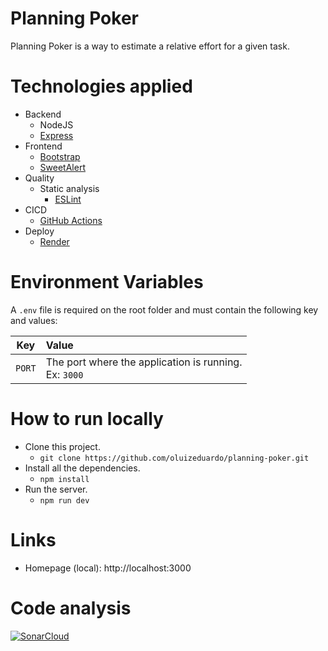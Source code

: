 # Planning Poker
Planning Poker is a way to estimate a relative effort for a given task.

# Technologies applied
- Backend
    - NodeJS
    - [Express](https://expressjs.com/)
- Frontend
    - [Bootstrap](https://getbootstrap.com/)
    - [SweetAlert](https://sweetalert.js.org/)
- Quality
    - Static analysis
        - [ESLint](https://eslint.org/)
- CICD
    - [GitHub Actions](https://docs.github.com/en/actions)
- Deploy
    - [Render](https://render.com/)
  

# Environment Variables
A `.env` file is required on the root folder and must contain the following key and values:

| Key           | Value        |
| ------------- |:-------------|
| `PORT`        | The port where the application is running.<br>Ex: `3000`      |

# How to run locally
- Clone this project.
    - `git clone https://github.com/oluizeduardo/planning-poker.git`
- Install all the dependencies.
    - `npm install`
- Run the server.
    - `npm run dev`

# Links
- Homepage (local): http://localhost:3000

# Code analysis
[![SonarCloud](https://sonarcloud.io/images/project_badges/sonarcloud-black.svg)](https://sonarcloud.io/summary/new_code?id=oluizeduardo_planning-poker)


